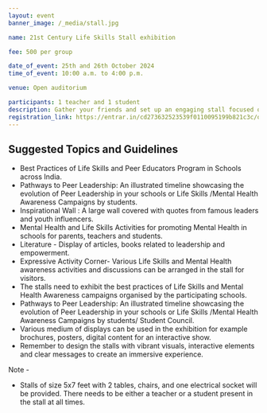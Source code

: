 ```yaml
---
layout: event
banner_image: /_media/stall.jpg

name: 21st Century Life Skills Stall exhibition

fee: 500 per group

date_of_event: 25th and 26th October 2024
time_of_event: 10:00 a.m. to 4:00 p.m.

venue: Open auditorium

participants: 1 teacher and 1 student 
description: Gather your friends and set up an engaging stall focused on 21st-century life skills. Use this opportunity to showcase your knowledge about mental health by sharing your insights and perspectives. Let your creativity shine as you communicate important messages, addressing concerns and raising awareness among the crowd. Participate in the school’s health and wellbeing exhibition, making a positive impact and inspiring others to prioritise mental health.
registration_link: https://entrar.in/cd273632523539f0110095199b821c3c/onlineRegistrationConclave/3
---
```


## Suggested Topics and Guidelines

- Best Practices of Life Skills and Peer Educators Program in Schools across India. 
- Pathways to Peer Leadership: An illustrated timeline showcasing the evolution of Peer Leadership in your schools or Life Skills /Mental Health Awareness Campaigns by students.
- Inspirational Wall : A large wall covered with quotes from famous leaders and youth influencers. 
- Mental Health and Life Skills Activities for promoting Mental Health in schools for parents, teachers and students. 
- Literature - Display of articles, books related to leadership and empowerment. 
- Expressive Activity Corner- Various Life Skills and Mental Health awareness activities and discussions can be arranged in the stall for visitors.
- The stalls need to exhibit the best practices of Life Skills and Mental Health Awareness campaigns organised by the participating schools.
- Pathways to Peer Leadership: An illustrated timeline showcasing the evolution of Peer Leadership in your schools or Life Skills /Mental Health Awareness Campaigns by students/ Student Council.
- Various medium of displays can be used in the exhibition for example brochures, posters, digital content for an interactive show.
- Remember to design the stalls with vibrant visuals, interactive elements and clear messages to create an immersive experience.


Note -

- Stalls of size 5x7 feet with 2 tables, chairs, and one electrical socket will be provided. There needs to be either a teacher or a student present in the stall at all times.